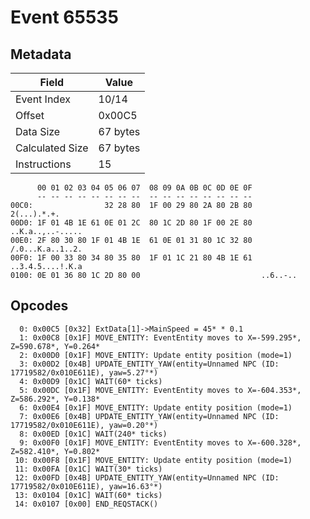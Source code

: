 # Event 65535

## Metadata

| Field           | Value    |
|-----------------|----------|
| Event Index     | 10/14    |
| Offset          | 0x00C5   |
| Data Size       | 67 bytes |
| Calculated Size | 67 bytes |
| Instructions    | 15       |

```
      00 01 02 03 04 05 06 07  08 09 0A 0B 0C 0D 0E 0F
      -- -- -- -- -- -- -- --  -- -- -- -- -- -- -- --
00C0:                32 28 80  1F 00 29 80 2A 80 2B 80       2(...).*.+.
00D0: 1F 01 4B 1E 61 0E 01 2C  80 1C 2D 80 1F 00 2E 80  ..K.a..,..-.....
00E0: 2F 80 30 80 1F 01 4B 1E  61 0E 01 31 80 1C 32 80  /.0...K.a..1..2.
00F0: 1F 00 33 80 34 80 35 80  1F 01 1C 21 80 4B 1E 61  ..3.4.5....!.K.a
0100: 0E 01 36 80 1C 2D 80 00                           ..6..-..        
```

## Opcodes

```
  0: 0x00C5 [0x32] ExtData[1]->MainSpeed = 45* * 0.1
  1: 0x00C8 [0x1F] MOVE_ENTITY: EventEntity moves to X=-599.295*, Z=590.678*, Y=0.264*
  2: 0x00D0 [0x1F] MOVE_ENTITY: Update entity position (mode=1)
  3: 0x00D2 [0x4B] UPDATE_ENTITY_YAW(entity=Unnamed NPC (ID: 17719582/0x010E611E), yaw=5.27°*)
  4: 0x00D9 [0x1C] WAIT(60* ticks)
  5: 0x00DC [0x1F] MOVE_ENTITY: EventEntity moves to X=-604.353*, Z=586.292*, Y=0.138*
  6: 0x00E4 [0x1F] MOVE_ENTITY: Update entity position (mode=1)
  7: 0x00E6 [0x4B] UPDATE_ENTITY_YAW(entity=Unnamed NPC (ID: 17719582/0x010E611E), yaw=0.20°*)
  8: 0x00ED [0x1C] WAIT(240* ticks)
  9: 0x00F0 [0x1F] MOVE_ENTITY: EventEntity moves to X=-600.328*, Z=582.410*, Y=0.802*
 10: 0x00F8 [0x1F] MOVE_ENTITY: Update entity position (mode=1)
 11: 0x00FA [0x1C] WAIT(30* ticks)
 12: 0x00FD [0x4B] UPDATE_ENTITY_YAW(entity=Unnamed NPC (ID: 17719582/0x010E611E), yaw=16.63°*)
 13: 0x0104 [0x1C] WAIT(60* ticks)
 14: 0x0107 [0x00] END_REQSTACK()
```
